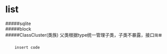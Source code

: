 # list
#####sqlite<br>
#####block<br/>
#####ClassCluster(类族)
父类根据type统一管理子类，子类不暴露，接口`简单`
#####
```oc
    insert code
```
